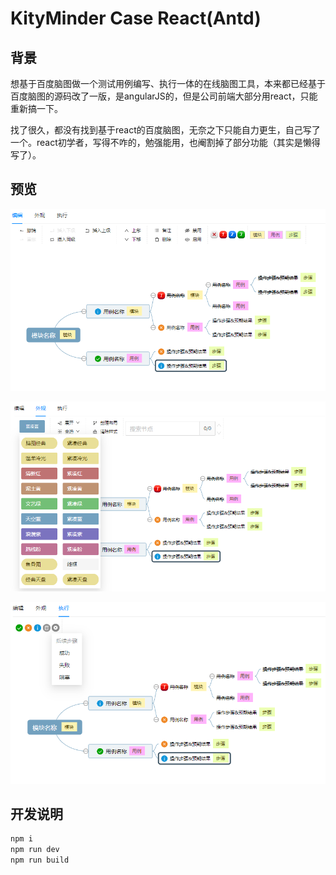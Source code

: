 KityMinder Case React(Antd)
==========

## 背景
想基于百度脑图做一个测试用例编写、执行一体的在线脑图工具，本来都已经基于百度脑图的源码改了一版，是angularJS的，但是公司前端大部分用react，只能重新搞一下。

找了很久，都没有找到基于react的百度脑图，无奈之下只能自力更生，自己写了一个。react初学者，写得不咋的，勉强能用，也阉割掉了部分功能（其实是懒得写了）。

## 预览
[![](https://raw.githubusercontent.com/liangalien/kityminder-case-react/8d3bc2224b3ca9d02161ba9c914ad863bad2bdce/src/images/s1.png)](https://raw.githubusercontent.com/liangalien/kityminder-case-react/8d3bc2224b3ca9d02161ba9c914ad863bad2bdce/src/images/s1.png)

[![](https://raw.githubusercontent.com/liangalien/kityminder-case-react/8d3bc2224b3ca9d02161ba9c914ad863bad2bdce/src/images/s2.png)](https://raw.githubusercontent.com/liangalien/kityminder-case-react/8d3bc2224b3ca9d02161ba9c914ad863bad2bdce/src/images/s2.png)

[![](https://raw.githubusercontent.com/liangalien/kityminder-case-react/8d3bc2224b3ca9d02161ba9c914ad863bad2bdce/src/images/s3.png)](https://raw.githubusercontent.com/liangalien/kityminder-case-react/8d3bc2224b3ca9d02161ba9c914ad863bad2bdce/src/images/s3.png)

## 开发说明

```bash
npm i
npm run dev
npm run build
```
